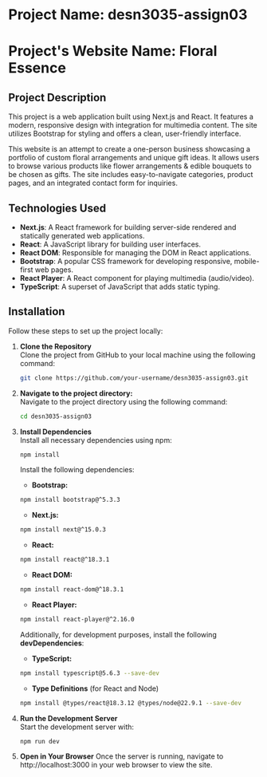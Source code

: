 # Project Name: desn3035-assign03
# Project's Website Name: Floral Essence

## Project Description
This project is a web application built using Next.js and React. It features a modern, responsive design with integration for multimedia content. The site utilizes Bootstrap for styling and offers a clean, user-friendly interface.

This website is an attempt to create a one-person business showcasing a portfolio of custom floral arrangements and unique gift ideas. It allows users to browse various products like flower arrangements & edible bouquets to be chosen as gifts. The site includes easy-to-navigate categories, product pages, and an integrated contact form for inquiries.

## Technologies Used
- **Next.js**: A React framework for building server-side rendered and statically generated web applications.
- **React**: A JavaScript library for building user interfaces.
- **React DOM**: Responsible for managing the DOM in React applications.
- **Bootstrap**: A popular CSS framework for developing responsive, mobile-first web pages.
- **React Player**: A React component for playing multimedia (audio/video).
- **TypeScript**: A superset of JavaScript that adds static typing.

## Installation
Follow these steps to set up the project locally:

1. **Clone the Repository**  
   Clone the project from GitHub to your local machine using the following command:

   ```bash
   git clone https://github.com/your-username/desn3035-assign03.git

2. **Navigate to the project directory:**  
   Navigate to the project directory using the following command:

   ```bash
   cd desn3035-assign03

3. **Install Dependencies**  
   Install all necessary dependencies using npm:

   ```bash
   npm install

   ```
   Install the following dependencies:
   
   - **Bootstrap:**
    
   ```bash
   npm install bootstrap@^5.3.3
   ```
   - **Next.js:**
    
   ```bash
   npm install next@^15.0.3
   ```
   - **React:**
    
   ```bash
   npm install react@^18.3.1

   ```
    - **React DOM:**
    
   ```bash
   npm install react-dom@^18.3.1
   ```
    - **React Player:**
    
   ```bash
   npm install react-player@^2.16.0
   ```
 
   Additionally, for development purposes, install the following **devDependencies**:
   
    - **TypeScript:**
    
   ```bash
   npm install typescript@5.6.3 --save-dev
   ```
    - **Type Definitions** (for React and Node)
    
   ```bash
   npm install @types/react@18.3.12 @types/node@22.9.1 --save-dev
   ```

4. **Run the Development Server**  
   Start the development server with:

   ```bash
   npm run dev

5. **Open in Your Browser**
   Once the server is running, navigate to http://localhost:3000 in your web browser to view the site.
